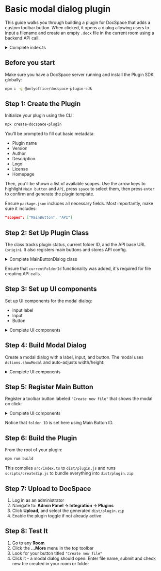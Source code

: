 # Basic modal dialog plugin

This guide walks you through building a plugin for DocSpace that adds a custom toolbar button. When clicked, it opens a dialog allowing users to input a filename and create an empty `.docx` file in the current room using a backend API call.

<details>
  <summary>Complete index.ts</summary>

``` js
// For plugin
import { 
  IPlugin, 
  PluginStatus, 
  IMainButtonPlugin, 
  IMainButtonItem, 
  IApiPlugin 
} from '@onlyoffice/docspace-plugin-sdk'

// For Modal
import { 
  Actions, 
  Components, 
  IBox, 
  IText, 
  IMessage, 
  IModalDialog, 
  ModalDisplayType, 
  IButton, 
  ButtonSize,
  IInput,
  InputAutocomplete,
  InputSize,
  InputType,
  InputGroup
} from "@onlyoffice/docspace-plugin-sdk"

class MainButtonDialog implements IPlugin, IMainButtonPlugin, IApiPlugin {
  status: PluginStatus = PluginStatus.active;
  mainButtonItems: Map<string, IMainButtonItem> = new Map();

  currentFolderId: number | null = null;

  onLoadCallback = async () => {};
           
  updateStatus = (status: PluginStatus) => {
    this.status = status;
  };
          
  getStatus = () => {
    return this.status;
  };
          
  setOnLoadCallback = (callback: () => Promise<void>) => {
    this.onLoadCallback = callback;
  };
        
  addMainButtonItem = (item: IMainButtonItem ): void => {
    this.mainButtonItems.set(item.key, item);
  };
        
  getMainButtonItems = (): Map<string, IMainButtonItem > => {
    return this.mainButtonItems;
  };
        
  updateMainButtonItem = (item: IMainButtonItem): void => {
    this.mainButtonItems.set(item.key, item);
  };
  
  origin = "";
  proxy = "";
  prefix = "";

  setOrigin = (origin: string): void => {
    this.origin = origin;
  };

  getOrigin = (): string => {
    return this.origin;
  };

  setProxy = (proxy: string): void => {
    this.proxy = proxy;
  };

  getProxy = (): string => {
    return this.proxy;
  }

  setPrefix = (prefix: string): void => {
    this.prefix = prefix;
  };

  getPrefix = (): string => {
    return this.prefix;
  };

  setAPI = (origin: string, proxy: string, prefix: string): void => {
    this.origin = origin;
    this.proxy = proxy;
    this.prefix = prefix;
  };

  getAPI = (): {origin: string; proxy: string; prefix: string} => {
    return { origin: this.origin, proxy: this.proxy, prefix: this.prefix };
  };

  setCurrentFolderId = (id: number | null) => {
    this.currentFolderId = id;
  };
}

const plugin = new MainButtonDialog();

// Create text props
const labelProps: IText = {
  text: "Name your file",
  fontWeight: 600,
  fontSize: "13px",
  lineHeight: "20px",
  noSelect: true,
};

// Create input props
const onChange = (value: string) => {
  input.value = value;
  const message: IMessage = {
    actions: [Actions.updateProps],
    newProps: input,
  };
  return message;
};

const input: IInput = {
  value: "",
  onChange,
  scale: true,
  size: InputSize.base,
  type: InputType.text,
  autoComplete: InputAutocomplete.off,
};

const inputComponent: InputGroup = {
  component: Components.input,
  props: input,
};

const inputProps: IBox = {
  marginProp: "0 0 24px",
  children: [inputComponent]
};

// Create button props
const createFile = () => {
  fetch(
    `${plugin.getOrigin()}/api/2.0/files/${plugin.currentFolderId}/file`,
    {
      method: "POST",
      headers: {
        "Content-Type": "application/json;charset=utf-8",
      },
      body: JSON.stringify({
        title: `${input.value}.docx`
      }),
    }
  );
};

const buttonProps: IButton = {
  label: "Create File",
  primary: true,
  size: ButtonSize.normal,
  scale: true,
  isDisabled: false,
  withLoadingAfterClick: true,
  onClick: () => {
    console.log(`Creating file named ${input.value}.docx`)
    createFile()
  }
};

// Add label, input, and button components with props to the modal
const body: IBox = {
  widthProp: "700px",
  heightProp: "150px",
  children: [
    { component: Components.text, props: labelProps },
    { component: Components.box, props: inputProps },
    { component: Components.button, props: buttonProps }
  ],
};

export const modalDialogProps: IModalDialog = {
  dialogHeader: "Create an empty DOCX file",
  dialogBody: body,
  displayType: ModalDisplayType.modal,
  onClose: () => {
    const message: IMessage = {
      actions: [Actions.closeModal],
    };
    return message;
  },

  onLoad: async () => {
    return {
      newDialogHeader: modalDialogProps.dialogHeader,
      newDialogBody: modalDialogProps.dialogBody,
    };
  },
  autoMaxHeight: true,
  autoMaxWidth: true,
};

// Create the main button with modal on click
const createItem: IMainButtonItem = {
  key: "main-button",
  label: "Create new file",
  icon: "icon.svg",
  onClick: () => {}
}

const mainButtonItem: IMainButtonItem = {
  key: "main-button",
  label: "Create new file",
  icon: "icon.svg",
  items: [createItem],
  onClick: (id: number) => {
    plugin.setCurrentFolderId(id)
    const message: IMessage = {
        actions: [Actions.showModal],
        modalDialogProps: modalDialogProps,
      };
  
      return message;
  }
};

// Add the main button to the plugin
plugin.addMainButtonItem(mainButtonItem);

declare global {
  interface Window {
    Plugins: any;
  }
};

window.Plugins.Mainbtndialog = plugin || {};

export default plugin;
```

</details>

## Before you start

Make sure you have a DocSpace server running and install the Plugin SDK globally:

```bash
npm i -g @onlyoffice/docspace-plugin-sdk
```

## Step 1: Create the Plugin

Initialize your plugin using the CLI:

```bash
npx create-docspace-plugin
```

You'll be prompted to fill out basic metadata:
- Plugin name
- Version
- Author
- Description
- Logo
- License
- Homepage

Then, you'll be shown a list of available scopes.
Use the arrow keys to highlight `Main button` and `API`, press `space` to select them, then press `enter` to confirm and generate the plugin template.

Ensure `package.json` includes all necessary fields. Most importantly, make sure it includes:
```json
"scopes": ["MainButton", "API"]
```

## Step 2: Set Up Plugin Class

The class tracks plugin status, current folder ID, and the API base URL (`origin`). It also registers main buttons and stores API config.
<details>
  <summary>Complete MainButtonDialog class</summary>

``` js
import { 
  IPlugin, 
  PluginStatus, 
  IMainButtonPlugin, 
  IMainButtonItem, 
  IApiPlugin 
} from '@onlyoffice/docspace-plugin-sdk'

class MainButtonDialog implements IPlugin, IMainButtonPlugin, IApiPlugin {
  status: PluginStatus = PluginStatus.active;
  mainButtonItems: Map<string, IMainButtonItem> = new Map();

  currentFolderId: number | null = null;

  onLoadCallback = async () => {};
           
  updateStatus = (status: PluginStatus) => {
    this.status = status;
  };
          
  getStatus = () => {
    return this.status;
  };
          
  setOnLoadCallback = (callback: () => Promise<void>) => {
    this.onLoadCallback = callback;
  };
        
  addMainButtonItem = (item: IMainButtonItem ): void => {
    this.mainButtonItems.set(item.key, item);
  };
        
  getMainButtonItems = (): Map<string, IMainButtonItem > => {
    return this.mainButtonItems;
  };
        
  updateMainButtonItem = (item: IMainButtonItem): void => {
    this.mainButtonItems.set(item.key, item);
  };
  
  origin = "";
  proxy = "";
  prefix = "";

  setOrigin = (origin: string): void => {
    this.origin = origin;
  };

  getOrigin = (): string => {
    return this.origin;
  };

  setProxy = (proxy: string): void => {
    this.proxy = proxy;
  };

  getProxy = (): string => {
    return this.proxy;
  }

  setPrefix = (prefix: string): void => {
    this.prefix = prefix;
  };

  getPrefix = (): string => {
    return this.prefix;
  };

  setAPI = (origin: string, proxy: string, prefix: string): void => {
    this.origin = origin;
    this.proxy = proxy;
    this.prefix = prefix;
  };

  getAPI = (): {origin: string; proxy: string; prefix: string} => {
    return { origin: this.origin, proxy: this.proxy, prefix: this.prefix };
  };

  setCurrentFolderId = (id: number | null) => {
    this.currentFolderId = id;
  };
}

const plugin = new MainButtonDialog();

// Add the plugin items and components below the plugin initialization line

declare global {
  interface Window {
    Plugins: any;
  }
};

window.Plugins.Mainbtndialog = plugin || {};

export default plugin;
```

</details>

Ensure that `currentFolderId` functionality was added, it's required for file creating API calls.

## Step 3: Set up UI components

Set up UI components for the modal dialog:
- Input label
- Input
- Button

<details>
  <summary>Complete UI components</summary>

``` js
// Create text props
const labelProps: IText = {
  text: "Name your file",
  fontWeight: 600,
  fontSize: "13px",
  lineHeight: "20px",
  noSelect: true,
};

// Create input props
const onChange = (value: string) => {
  input.value = value;
  const message: IMessage = {
    actions: [Actions.updateProps],
    newProps: input,
  };
  return message;
};

const input: IInput = {
  value: "",
  onChange,
  scale: true,
  size: InputSize.base,
  type: InputType.text,
  autoComplete: InputAutocomplete.off,
};

const inputComponent: InputGroup = {
  component: Components.input,
  props: input,
};

const inputProps: IBox = {
  marginProp: "0 0 24px",
  children: [inputComponent]
};

// Create button props
const createFile = () => {
  fetch(
    `${plugin.getOrigin()}/api/2.0/files/${plugin.currentFolderId}/file`,
    {
      method: "POST",
      headers: {
        "Content-Type": "application/json;charset=utf-8",
      },
      body: JSON.stringify({
        title: `${input.value}.docx`
      }),
    }
  );
};

const buttonProps: IButton = {
  label: "Create File",
  primary: true,
  size: ButtonSize.normal,
  scale: true,
  isDisabled: false,
  withLoadingAfterClick: true,
  onClick: () => {
    console.log(`Creating file named ${input.value}.docx`)
    createFile()
  }
};
```
</details>

## Step 4: Build Modal Dialog

Create a modal dialog with a label, input, and button. The modal uses `Actions.showModal` and auto-adjusts width/height:

<details>
  <summary>Complete UI components</summary>

```js
const body: IBox = {
  widthProp: "700px",
  heightProp: "150px",
  children: [
    { component: Components.text, props: labelProps },
    { component: Components.box, props: inputProps },
    { component: Components.button, props: buttonProps }
  ],
};

export const modalDialogProps: IModalDialog = {
  dialogHeader: "Create an empty DOCX file",
  dialogBody: body,
  displayType: ModalDisplayType.modal,
  onClose: () => {
    const message: IMessage = {
      actions: [Actions.closeModal],
    };
    return message;
  },

  onLoad: async () => {
    return {
      newDialogHeader: modalDialogProps.dialogHeader,
      newDialogBody: modalDialogProps.dialogBody,
    };
  },
  autoMaxHeight: true,
  autoMaxWidth: true,
};
```
</details>

## Step 5: Register Main Button

Register a toolbar button labeled `"Create new file"` that shows the modal on click:

<details>
  <summary>Complete UI components</summary>
  
```js
const createItem: IMainButtonItem = {
  key: "main-button",
  label: "Create new file",
  icon: "icon.svg",
  onClick: () => {}
}

const mainButtonItem: IMainButtonItem = {
  key: "main-button",
  label: "Create new file",
  icon: "icon.svg",
  items: [createItem],
  onClick: (id: number) => {
    plugin.setCurrentFolderId(id)
    const message: IMessage = {
        actions: [Actions.showModal],
        modalDialogProps: modalDialogProps,
      };
  
      return message;
  }
};

// Add the main button to the plugin
plugin.addMainButtonItem(mainButtonItem);
```
</details>

Notice that `folder ID` is set here using Main Button ID.

## Step 6: Build the Plugin

From the root of your plugin:

```bash
npm run build
```

This compiles `src/index.ts` to `dist/plugin.js` and runs `scripts/createZip.js` to bundle everything into `dist/plugin.zip`

## Step 7: Upload to DocSpace

1. Log in as an administrator
2. Navigate to: **Admin Panel → Integration → Plugins**
3. Click **Upload**, and select the generated `dist/plugin.zip`
4. Enable the plugin toggle if not already active

## Step 8: Test It

1. Go to any **Room**
2. Click the **...More** menu in the top toolbar
3. Look for your button titled `"Create new file"`
4. Click it - a modal dialog should open. Enter file name, submit and check new file created in your room or folder